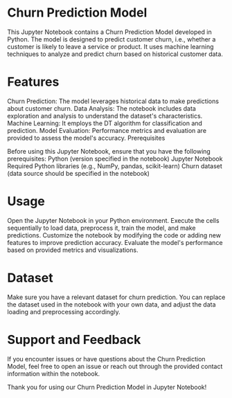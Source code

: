 # Churn Prediction Model
This Jupyter Notebook contains a Churn Prediction Model developed in Python. The model is designed to predict customer churn, i.e., whether a customer is likely to leave a service or product. It uses machine learning techniques to analyze and predict churn based on historical customer data.

# Features
Churn Prediction: The model leverages historical data to make predictions about customer churn.
Data Analysis: The notebook includes data exploration and analysis to understand the dataset's characteristics.
Machine Learning: It employs the DT algorithm for classification and prediction.
Model Evaluation: Performance metrics and evaluation are provided to assess the model's accuracy.
Prerequisites

Before using this Jupyter Notebook, ensure that you have the following prerequisites:
Python (version specified in the notebook)
Jupyter Notebook
Required Python libraries (e.g., NumPy, pandas, scikit-learn)
Churn dataset (data source should be specified in the notebook)

# Usage
Open the Jupyter Notebook in your Python environment.
Execute the cells sequentially to load data, preprocess it, train the model, and make predictions.
Customize the notebook by modifying the code or adding new features to improve prediction accuracy.
Evaluate the model's performance based on provided metrics and visualizations.

# Dataset
Make sure you have a relevant dataset for churn prediction. You can replace the dataset used in the notebook with your own data, and adjust the data loading and preprocessing accordingly.

# Support and Feedback
If you encounter issues or have questions about the Churn Prediction Model, feel free to open an issue or reach out through the provided contact information within the notebook.

Thank you for using our Churn Prediction Model in Jupyter Notebook!
